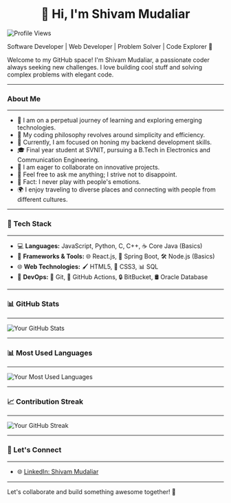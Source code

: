 <!--
**shiv-1203/shiv-1203** is a ✨ _special_ ✨ repository because its `README.md` (this file) appears on your GitHub profile.

Here are some ideas to get you started:

- 🔭 I’m currently working on ...
- 🌱 I’m currently learning ...
- 👯 I’m looking to collaborate on ...
- 🤔 I’m looking for help with ...
- 💬 Ask me about ...
- 📫 How to reach me: ...
- 😄 Pronouns: ...
- ⚡ Fun fact: ...
-->

<h1 align="center"> 👋 Hi, I'm Shivam Mudaliar </h1>

![Profile Views](https://komarev.com/ghpvc/?username=shiv-1203&color=brightgreen&style=plastic&label=Profile+Views&height=40)

Software Developer | Web Developer | Problem Solver | Code Explorer 🚀

Welcome to my GitHub space! I'm Shivam Mudaliar, a passionate coder always seeking new challenges. I love building cool stuff and solving complex problems with elegant code.

---
### About Me
---
- 🌱 I am on a perpetual journey of learning and exploring emerging technologies.
- 🤔 My coding philosophy revolves around simplicity and efficiency.
- 💼 Currently, I am focused on honing my backend development skills.
- 🎓 Final year student at SVNIT, pursuing a B.Tech in Electronics and Communication Engineering.
- 👯 I am eager to collaborate on innovative projects.
- 💬 Feel free to ask me anything; I strive not to disappoint.
- 🎸 Fact: I never play with people's emotions.
- 🌍 I enjoy traveling to diverse places and connecting with people from different cultures.

---
### 💼 Tech Stack
---
- 💻 **Languages:** JavaScript, Python, C, C++, ☕ Core Java (Basics)
- 🚀 **Frameworks & Tools:** 🌐 React.js, 🚀 Spring Boot, 🛠️ Node.js (Basics)
- 🌐 **Web Technologies:** 🖌️ HTML5, 🎨 CSS3, 📊 SQL
- 🧰 **DevOps:** 🔗 Git, 🤖 GitHub Actions, 🔒 BitBucket, 🛢️ Oracle Database

---
### 📊 GitHub Stats
---
![Your GitHub Stats](https://github-readme-stats.vercel.app/api?username=shiv-1203&show_icons=true&theme=default&count_private=true)

---
### 📊 Most Used Languages
---
![Your Most Used Languages](https://github-readme-stats.vercel.app/api/top-langs/?username=shiv-1203&layout=compact&theme=default)

---
### 📈 Contribution Streak
---
![Your GitHub Streak](https://github-readme-streak-stats.herokuapp.com/?user=shiv-1203&theme=default)

---
### 🤝 Let's Connect
---
- 🌐 [LinkedIn: Shivam Mudaliar](https://www.linkedin.com/in/shivam-mudaliar-145a58201/)

---
Let's collaborate and build something awesome together! 🌟

